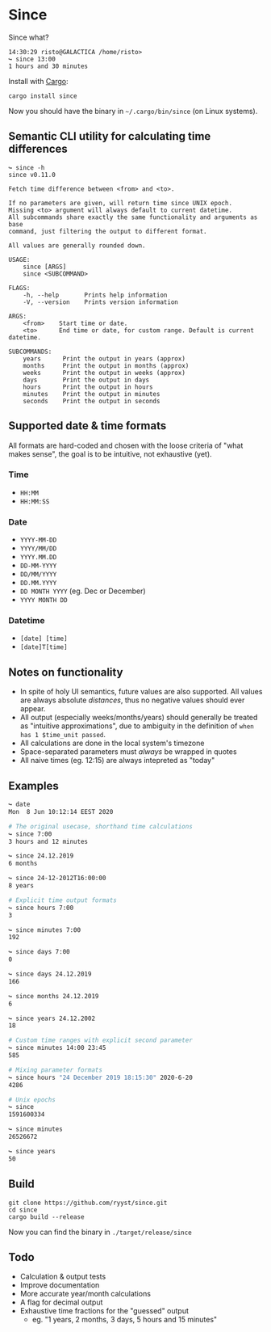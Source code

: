# Since

Since what?

```
14:30:29 risto@GALACTICA /home/risto>
↪ since 13:00
1 hours and 30 minutes
```

Install with [Cargo](https://doc.rust-lang.org/cargo/getting-started/installation.html):

```
cargo install since
```

Now you should have the binary in `~/.cargo/bin/since` (on Linux systems).


## Semantic CLI utility for calculating time differences

```
↪ since -h
since v0.11.0

Fetch time difference between <from> and <to>.

If no parameters are given, will return time since UNIX epoch.
Missing <to> argument will always default to current datetime.
All subcommands share exactly the same functionality and arguments as base
command, just filtering the output to different format.

All values are generally rounded down.

USAGE:
    since [ARGS]
    since <SUBCOMMAND>

FLAGS:
    -h, --help       Prints help information
    -V, --version    Prints version information

ARGS:
    <from>    Start time or date.
    <to>      End time or date, for custom range. Default is current datetime.

SUBCOMMANDS:
    years      Print the output in years (approx)
    months     Print the output in months (approx)
    weeks      Print the output in weeks (approx)
    days       Print the output in days
    hours      Print the output in hours
    minutes    Print the output in minutes
    seconds    Print the output in seconds
```


## Supported date & time formats

All formats are hard-coded and chosen with the loose criteria of "what makes sense", the goal is to be
intuitive, not exhaustive (yet).

### Time
- `HH:MM`
- `HH:MM:SS`

### Date
- `YYYY-MM-DD`
- `YYYY/MM/DD`
- `YYYY.MM.DD`
- `DD-MM-YYYY`
- `DD/MM/YYYY`
- `DD.MM.YYYY`
- `DD MONTH YYYY` (eg. Dec or December)
- `YYYY MONTH DD`

### Datetime
- `[date] [time]`
- `[date]T[time]`


## Notes on functionality

- In spite of holy UI semantics, future values are also supported. All values are always absolute
  *distances*, thus no negative values should ever appear.
- All output (especially weeks/months/years) should generally be treated as "intuitive approximations",
  due to ambiguity in the definition of `when has 1 $time_unit passed`.
- All calculations are done in the local system's timezone
- Space-separated parameters must *always* be wrapped in quotes
- All naive times (eg. 12:15) are always intepreted as "today"


## Examples

```sh
↪ date
Mon  8 Jun 10:12:14 EEST 2020

# The original usecase, shorthand time calculations
↪ since 7:00
3 hours and 12 minutes

↪ since 24.12.2019
6 months

↪ since 24-12-2012T16:00:00
8 years

# Explicit time output formats
↪ since hours 7:00
3

↪ since minutes 7:00
192

↪ since days 7:00
0

↪ since days 24.12.2019
166

↪ since months 24.12.2019
6

↪ since years 24.12.2002
18

# Custom time ranges with explicit second parameter
↪ since minutes 14:00 23:45
585

# Mixing parameter formats
↪ since hours "24 December 2019 18:15:30" 2020-6-20
4286

# Unix epochs
↪ since
1591600334

↪ since minutes
26526672

↪ since years
50
```


## Build

```
git clone https://github.com/ryyst/since.git
cd since
cargo build --release
```

Now you can find the binary in `./target/release/since`


## Todo

- Calculation & output tests
- Improve documentation
- More accurate year/month calculations
- A flag for decimal output
- Exhaustive time fractions for the "guessed" output
  - eg. "1 years, 2 months, 3 days, 5 hours and 15 minutes"
